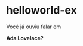 # helloworld-ex
</html>
<p> Você já ouviu falar em </p>
<p><strong> Ada Lovelace?</strong></p>
</html>
